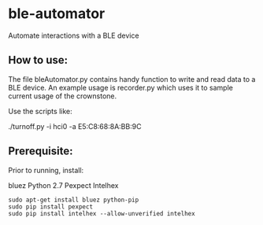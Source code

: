 ble-automator
======================================
Automate interactions with a BLE device


## How to use:

The file bleAutomator.py contains handy function to write and read data to a BLE device.
An example usage is recorder.py which uses it to sample current usage of the crownstone.

Use the scripts like:

   ./turnoff.py -i hci0 -a E5:C8:68:8A:BB:9C

## Prerequisite:

Prior to running, install:

bluez
Python 2.7
Pexpect
Intelhex

```
sudo apt-get install bluez python-pip
sudo pip install pexpect
sudo pip install intelhex --allow-unverified intelhex
```
